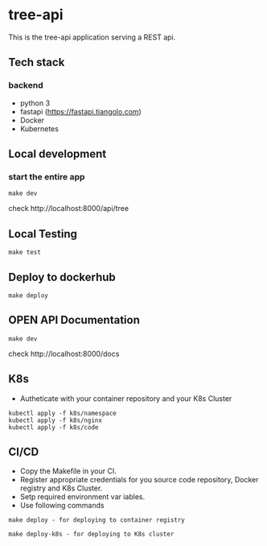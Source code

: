 
# tree-api

This is the tree-api application serving a REST api.

## Tech stack

### backend

* python 3
* fastapi (https://fastapi.tiangolo.com)
* Docker
* Kubernetes


## Local development

### start the entire app

```
make dev
```

check http://localhost:8000/api/tree

## Local Testing

```
make test
```
## Deploy to dockerhub

```
make deploy
```

## OPEN API Documentation

```
make dev
```

check http://localhost:8000/docs

## K8s

* Autheticate with your container repository and your K8s Cluster

```
kubectl apply -f k8s/namespace
kubectl apply -f k8s/nginx
kubectl apply -f k8s/code
```
## CI/CD

* Copy the Makefile in your CI.
* Register appropriate credentials for you source code repository,
  Docker registry and K8s Cluster. 
* Setp required environment var
  iables.
* Use following commands

```
make deploy - for deploying to container registry
```
```
make deploy-k8s - for deploying to K8s cluster
```
